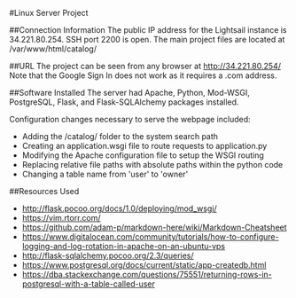 #Linux Server Project

##Connection Information
The public IP address for the Lightsail instance is 34.221.80.254. SSH port 2200 is open. The main project files are located at /var/www/html/catalog/

##URL
The project can be seen from any browser at http://34.221.80.254/
Note that the Google Sign In does not work as it requires a .com address.

##Software Installed
The server had Apache, Python, Mod-WSGI, PostgreSQL, Flask, and Flask-SQLAlchemy packages installed.

Configuration changes necessary to serve the webpage included: 
  * Adding the /catalog/ folder to the system search path
  * Creating an application.wsgi file to route requests to application.py
  * Modifying the Apache configuration file to setup the WSGI routing
  * Replacing relative file paths with absolute paths within the python code
  * Changing a table name from 'user' to 'owner'

##Resources Used
  * http://flask.pocoo.org/docs/1.0/deploying/mod_wsgi/
  * https://vim.rtorr.com/
  * https://github.com/adam-p/markdown-here/wiki/Markdown-Cheatsheet
  * https://www.digitalocean.com/community/tutorials/how-to-configure-logging-and-log-rotation-in-apache-on-an-ubuntu-vps
  * http://flask-sqlalchemy.pocoo.org/2.3/queries/
  * https://www.postgresql.org/docs/current/static/app-createdb.html
  * https://dba.stackexchange.com/questions/75551/returning-rows-in-postgresql-with-a-table-called-user